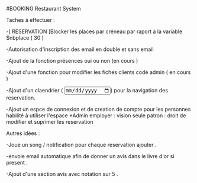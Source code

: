 #BOOKING Restaurant System

Taches à effectuer :

-[ RESERVATION ]Blocker les places par créneau par raport à la variable $nbplace  ( 30 )

-Autorisation d'inscription  des email en double et sans email

-Ajout de la fonction présences oui ou non (en cours )

-Ajout d'une fonction pour modifier les fiches clients codé admin ( en cours )

-Ajout d'un claendrier ( <input type="date">)  pour la navigation des reservation.

-Ajout un espce de connexion  et de creation de compte pour les personnes habilité à utiliser l'espace *Admin 
employer : vision seule 
patron : droit de modifier et suprimer les reservation 


Autres idées :

-Joue un song / notification  pour chaque reservation ajouter .

-envoie email automatique afin de donner un avis dans le livre d'or si present .

-Ajout d'une section avis  avec notation sur 5 . 
